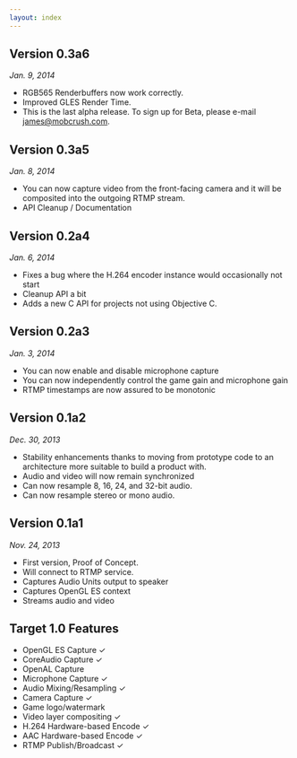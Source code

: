 ```yaml
---
layout: index
---
```


Version 0.3a6
----
*Jan. 9, 2014*

- RGB565 Renderbuffers now work correctly.
- Improved GLES Render Time.
- This is the last alpha release.  To sign up for Beta, please e-mail james@mobcrush.com. 

Version 0.3a5
----
*Jan. 8, 2014*

- You can now capture video from the front-facing camera and it will be composited into the outgoing RTMP stream.
- API Cleanup / Documentation

Version 0.2a4
----
*Jan. 6, 2014*

- Fixes a bug where the H.264 encoder instance would occasionally not start
- Cleanup API a bit
- Adds a new C API for projects not using Objective C.


Version 0.2a3
----
*Jan. 3, 2014*

- You can now enable and disable microphone capture
- You can now independently control the game gain and microphone gain
- RTMP timestamps are now assured to be monotonic


Version 0.1a2
----
*Dec. 30, 2013*

- Stability enhancements thanks to moving from prototype code to an architecture more suitable to build a product with.
- Audio and video will now remain synchronized
- Can now resample 8, 16, 24, and 32-bit audio.
- Can now resample stereo or mono audio.


Version 0.1a1
----
*Nov. 24, 2013*

- First version, Proof of Concept.
- Will connect to RTMP service.
- Captures Audio Units output to speaker
- Captures OpenGL ES context
- Streams audio and video

Target 1.0 Features
----

- OpenGL ES Capture ✓
- CoreAudio Capture ✓
- OpenAL Capture
- Microphone Capture ✓
- Audio Mixing/Resampling ✓
- Camera Capture ✓
- Game logo/watermark
- Video layer compositing ✓
- H.264 Hardware-based Encode ✓
- AAC Hardware-based Encode ✓
- RTMP Publish/Broadcast ✓
